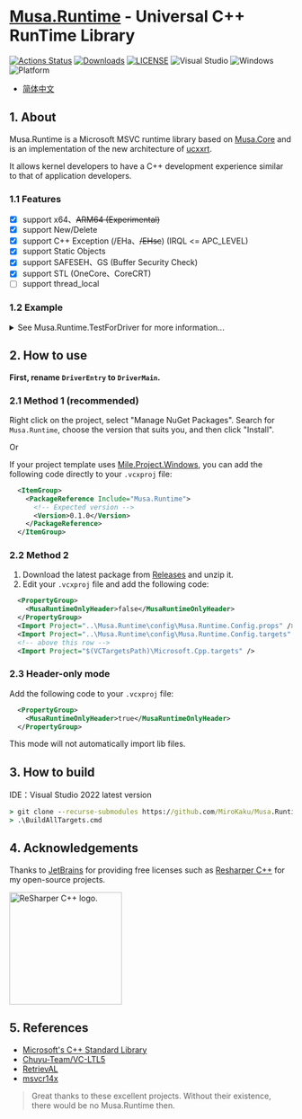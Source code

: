 # [Musa.Runtime](https://github.com/MiroKaku/Musa.Runtime) - Universal C++ RunTime Library

[![Actions Status](https://github.com/MiroKaku/Musa.Runtime/workflows/CI/badge.svg)](https://github.com/MiroKaku/Musa.Runtime/actions)
[![Downloads](https://img.shields.io/nuget/dt/Musa.Runtime?logo=NuGet&logoColor=blue)](https://www.nuget.org/packages/Musa.Runtime/)
[![LICENSE](https://img.shields.io/badge/license-MIT-blue.svg)](https://github.com/MiroKaku/Musa.Runtime/blob/main/LICENSE)
![Visual Studio](https://img.shields.io/badge/Visual%20Studio-2022-purple.svg)
![Windows](https://img.shields.io/badge/Windows-10+-orange.svg)
![Platform](https://img.shields.io/badge/Windows-X64%7CARM64-%23FFBCD9)

* [简体中文](https://github.com/MiroKaku/Musa.Runtime/blob/main/README.zh-CN.md)

## 1. About
Musa.Runtime is a Microsoft MSVC runtime library based on [Musa.Core](https://github.com/MiroKaku/Musa.Core) and is an implementation of the new architecture of [ucxxrt](https://github.com/MiroKaku/ucxxrt).

It allows kernel developers to have a C++ development experience similar to that of application developers.

### 1.1 Features

- [x] support x64、~~ARM64 (Experimental)~~
- [x] support New/Delete
- [x] support C++ Exception (/EHa、~~/EHsc~~) (IRQL <= APC_LEVEL)
- [x] support Static Objects
- [x] support SAFESEH、GS (Buffer Security Check)
- [x] support STL (OneCore、CoreCRT)
- [ ] support thread_local

### 1.2 Example

<details>

<summary>See Musa.Runtime.TestForDriver for more information...</summary>

<pre><code>
void Test$ThrowUnknow()
{
    try {
        try {
            try {
                throw std::wstring();
            }
            catch (int& e) {
                ASSERT(false);
                MusaLOG("Catch Exception: %d\n", e);
            }
        }
        catch (std::string& e) {
            ASSERT(false);
            MusaLOG("Catch Exception: %s\n", e.c_str());
        }
    }
    catch (...) {
        MusaLOG("Catch Exception: ...\n");
    }
}

void Test$HashMap()
{
    auto Rand = std::mt19937_64(::rand());
    auto Map  = std::unordered_map<uint32_t, std::string>();
    for (auto i = 0u; i < 10; ++i) {
        Map[i] = std::to_string(Rand());
    }

    for (const auto& Item : Map) {
        MusaLOG("map[%ld] = %s\n", Item.first, Item.second.c_str());
    }
}
</code></pre>

</details>

## 2. How to use

**First, rename `DriverEntry` to `DriverMain`.**

### 2.1 Method 1 (recommended)

Right click on the project, select "Manage NuGet Packages".
Search for `Musa.Runtime`, choose the version that suits you, and then click "Install".

Or

If your project template uses [Mile.Project.Windows](https://github.com/ProjectMile/Mile.Project.Windows), you can add the following code directly to your `.vcxproj` file:

```XML
  <ItemGroup>
    <PackageReference Include="Musa.Runtime">
      <!-- Expected version -->
      <Version>0.1.0</Version>
    </PackageReference>
  </ItemGroup>
```

### 2.2 Method 2

1. Download the latest package from [Releases](https://github.com/MiroKaku/Musa.Runtime/releases) and unzip it.
2. Edit your `.vcxproj` file and add the following code:

```XML
  <PropertyGroup>
    <MusaRuntimeOnlyHeader>false</MusaRuntimeOnlyHeader>
  </PropertyGroup>
  <Import Project="..\Musa.Runtime\config\Musa.Runtime.Config.props" />
  <Import Project="..\Musa.Runtime\config\Musa.Runtime.Config.targets" />
  <!-- above this row -->
  <Import Project="$(VCTargetsPath)\Microsoft.Cpp.targets" />
```

### 2.3 Header-only mode

Add the following code to your `.vcxproj` file:

```XML
  <PropertyGroup>
    <MusaRuntimeOnlyHeader>true</MusaRuntimeOnlyHeader>
  </PropertyGroup>
```

This mode will not automatically import lib files.

## 3. How to build

IDE：Visual Studio 2022 latest version

```cmd
> git clone --recurse-submodules https://github.com/MiroKaku/Musa.Runtime.git
> .\BuildAllTargets.cmd
```

## 4. Acknowledgements

Thanks to [JetBrains](https://www.jetbrains.com/?from=meesong) for providing free licenses such as [Resharper C++](https://www.jetbrains.com/resharper-cpp/?from=meesong) for my open-source projects.

[<img src="https://resources.jetbrains.com/storage/products/company/brand/logos/ReSharperCPP_icon.png" alt="ReSharper C++ logo." width=200>](https://www.jetbrains.com/?from=meesong)

## 5. References

* [Microsoft's C++ Standard Library](https://github.com/microsoft/stl)
* [Chuyu-Team/VC-LTL5](https://github.com/Chuyu-Team/VC-LTL5)
* [RetrievAL](https://github.com/SpoilerScriptsGroup/RetrievAL)
* [msvcr14x](https://github.com/sonyps5201314/msvcr14x)

> Great thanks to these excellent projects. Without their existence, there would be no Musa.Runtime then.
